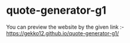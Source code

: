 # quote-generator-g1

You can preview the website by the given link :-
https://gekko12.github.io/quote-generator-g1/

